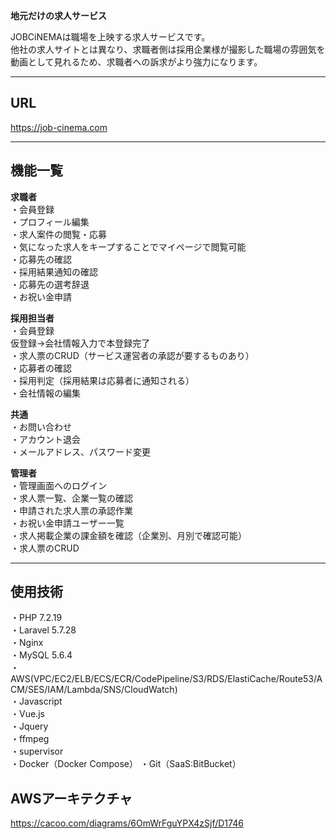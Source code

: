 **地元だけの求人サービス**

JOBCiNEMAは職場を上映する求人サービスです。  
他社の求人サイトとは異なり、求職者側は採用企業様が撮影した職場の雰囲気を動画として見れるため、求職者への訴求がより強力になります。

---

## URL
https://job-cinema.com

---

## 機能一覧
**求職者**  
・会員登録  
・プロフィール編集  
・求人案件の閲覧・応募  
・気になった求人をキープすることでマイページで閲覧可能  
・応募先の確認  
・採用結果通知の確認  
・応募先の選考辞退  
・お祝い金申請  

**採用担当者**  
・会員登録  
仮登録→会社情報入力で本登録完了  
・求人票のCRUD（サービス運営者の承認が要するものあり）  
・応募者の確認  
・採用判定（採用結果は応募者に通知される）  
・会社情報の編集  

**共通**  
・お問い合わせ  
・アカウント退会  
・メールアドレス、パスワード変更  

**管理者**  
・管理画面へのログイン  
・求人票一覧、企業一覧の確認  
・申請された求人票の承認作業  
・お祝い金申請ユーザー一覧  
・求人掲載企業の課金額を確認（企業別、月別で確認可能）  
・求人票のCRUD  

---

## 使用技術  

・PHP 7.2.19  
・Laravel 5.7.28  
・Nginx  
・MySQL 5.6.4  
・AWS(VPC/EC2/ELB/ECS/ECR/CodePipeline/S3/RDS/ElastiCache/Route53/ACM/SES/IAM/Lambda/SNS/CloudWatch)  
・Javascript  
・Vue.js  
・Jquery  
・ffmpeg  
・supervisor  
・Docker（Docker Compose）
・Git（SaaS:BitBucket）  

## AWSアーキテクチャ
https://cacoo.com/diagrams/6OmWrFguYPX4zSjf/D1746


